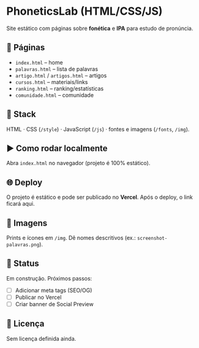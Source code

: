 # PhoneticsLab (HTML/CSS/JS)

Site estático com páginas sobre **fonética** e **IPA** para estudo de pronúncia.

## 📂 Páginas
- `index.html` – home
- `palavras.html` – lista de palavras
- `artigo.html` / `artigos.html` – artigos
- `cursos.html` – materiais/links
- `ranking.html` – ranking/estatísticas
- `comunidade.html` – comunidade

## 🧰 Stack
HTML · CSS (`/style`) · JavaScript (`/js`) · fontes e imagens (`/fonts`, `/img`).

## ▶️ Como rodar localmente
Abra `index.html` no navegador (projeto é 100% estático).

## 🌐 Deploy
O projeto é estático e pode ser publicado no **Vercel**.
Após o deploy, o link ficará aqui.

## 📸 Imagens
Prints e ícones em `/img`. Dê nomes descritivos (ex.: `screenshot-palavras.png`).

## 📌 Status
Em construção. Próximos passos:
- [ ] Adicionar meta tags (SEO/OG)
- [ ] Publicar no Vercel
- [ ] Criar banner de Social Preview

## 📄 Licença
Sem licença definida ainda.